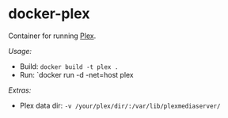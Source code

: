 docker-plex
===========

Container for running [Plex](https://plex.tv/).

*Usage:*

* Build: `docker build -t plex .`
* Run: `docker run -d -net=host plex

*Extras:*

* Plex data dir: `-v /your/plex/dir/:/var/lib/plexmediaserver/`
